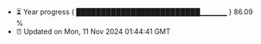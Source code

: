 - ⏳ Year progress { █████████████████████████▁▁▁▁▁ } 86.09 %
- ⏰ Updated on Mon, 11 Nov 2024 01:44:41 GMT

